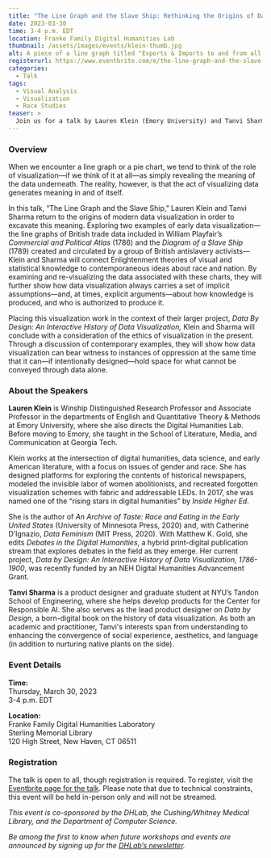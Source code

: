 ```yaml
---
title: "The Line Graph and the Slave Ship: Rethinking the Origins of Data Visualization"
date: 2023-03-30
time: 3-4 p.m. EDT
location: Franke Family Digital Humanities Lab
thumbnail: /assets/images/events/klein-thumb.jpg
alt: A piece of a line graph titled "Exports & Imports to and from all North-America." The x-axis shows dates from 1700 to 1800, and the y-axis shows financial costs from 0 to 6,000,000.
registerurl: https://www.eventbrite.com/e/the-line-graph-and-the-slave-ship-rethinking-the-origins-of-data-viz-tickets-570769746677
categories:
  - Talk
tags:
  - Visual Analysis
  - Visualization
  - Race Studies
teaser: >
  Join us for a talk by Lauren Klein (Emory University) and Tanvi Sharma (NYU) on the origins of modern data visualization, and what this history demonstrates about how knowledge is produced and who is allowed to produce it. 
---
```


### Overview
When we encounter a line graph or a pie chart, we tend to think of the role of visualization—if we think of it at all—as simply revealing the meaning of the data underneath. The reality, however, is that the act of visualizing data generates meaning in and of itself.  

In this talk, “The Line Graph and the Slave Ship,” Lauren Klein and Tanvi Sharma return to the origins of modern data visualization in order to excavate this meaning. Exploring two examples of early data visualization—the line graphs of British trade data included in William Playfair’s *Commercial and Political Atlas* (1786) and the *Diagram of a Slave Ship* (1789) created and circulated by a group of British antislavery activists—Klein and Sharma will connect Enlightenment theories of visual and statistical knowledge to contemporaneous ideas about race and nation. By examining and re-visualizing the data associated with these charts, they will further show how data visualization always carries a set of implicit assumptions—and, at times, explicit arguments—about how knowledge is produced, and who is authorized to produce it.  

Placing this visualization work in the context of their larger project, *Data By Design: An Interactive History of Data Visualization,* Klein and Sharma will conclude with a consideration of the ethics of visualization in the present. Through a discussion of contemporary examples, they will show how data visualization can bear witness to instances of oppression at the same time that it can—if intentionally designed—hold space for what cannot be conveyed through data alone.  

### About the Speakers
**Lauren Klein** is Winship Distinguished Research Professor and Associate Professor in the departments of English and Quantitative Theory & Methods at Emory University, where she also directs the Digital Humanities Lab. Before moving to Emory, she taught in the School of Literature, Media, and Communication at Georgia Tech.  

Klein works at the intersection of digital humanities, data science, and early American literature, with a focus on issues of gender and race. She has designed platforms for exploring the contents of historical newspapers, modeled the invisible labor of women abolitionists, and recreated forgotten visualization schemes with fabric and addressable LEDs. In 2017, she was named one of the “rising stars in digital humanities” by *Inside Higher Ed*.  

She is the author of *An Archive of Taste: Race and Eating in the Early United States* (University of Minnesota Press, 2020) and, with Catherine D’Ignazio, *Data Feminism* (MIT Press, 2020). With Matthew K. Gold, she edits *Debates in the Digital Humanities*, a hybrid print-digital publication stream that explores debates in the field as they emerge. Her current project, *Data by Design: An Interactive History of Data Visualization, 1786-1900*, was recently funded by an NEH Digital Humanities Advancement Grant.  

**Tanvi Sharma** is a product designer and graduate student at NYU’s Tandon School of Engineering, where she helps develop products for the Center for Responsible AI. She also serves as the lead product designer on *Data by Design*, a born-digital book on the history of data visualization. As both an academic and practitioner, Tanvi's interests span from understanding to enhancing the convergence of social experience, aesthetics, and language (in addition to nurturing native plants on the side).  

### Event Details
**Time:**  
Thursday, March 30, 2023  
3-4 p.m. EDT  

**Location:**  
Franke Family Digital Humanities Laboratory  
Sterling Memorial Library  
120 High Street, New Haven, CT 06511  

### Registration
The talk is open to all, though registration is required. To register, visit the <a href='https://www.eventbrite.com/e/the-line-graph-and-the-slave-ship-rethinking-the-origins-of-data-viz-tickets-570769746677' target='_blank'>Eventbrite page for the talk</a>. Please note that due to technical constraints, this event will be held in-person only and will not be streamed.

*This event is co-sponsored by the DHLab, the Cushing/Whitney Medical Library, and the Department of Computer Science.*  

*Be among the first to know when future workshops and events are announced by signing up for the <a href='https://subscribe.yale.edu/browse?search=digital+humanities' target='_blank'>DHLab’s newsletter</a>.*

